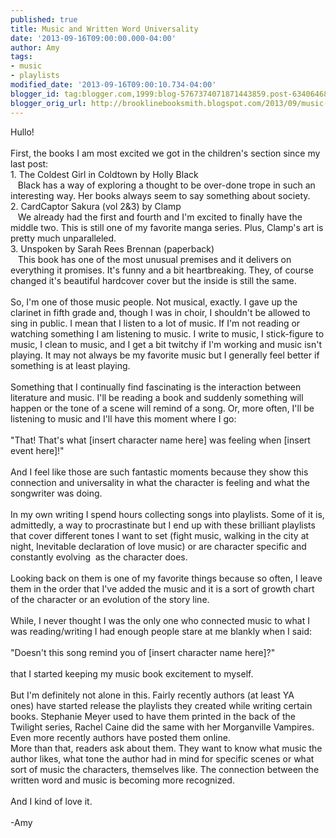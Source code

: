 ```yaml
---
published: true
title: Music and Written Word Universality
date: '2013-09-16T09:00:00.000-04:00'
author: Amy
tags:
- music
- playlists
modified_date: '2013-09-16T09:00:10.734-04:00'
blogger_id: tag:blogger.com,1999:blog-5767374071871443859.post-6340646864168396548
blogger_orig_url: http://brooklinebooksmith.blogspot.com/2013/09/music-and-written-word-universality.html
---
```


Hullo!<br /><br />First, the books I am most excited we got in the children's section since my last post:<br />1. The Coldest Girl in Coldtown by Holly Black<br />&nbsp; &nbsp;Black has a way of exploring a thought to be over-done trope in such an interesting way. Her books always seem to say something about society.<br />2. CardCaptor Sakura (vol 2&amp;3) by Clamp<br />&nbsp; &nbsp;We already had the first and fourth and I'm excited to finally have the middle two. This is still one of my favorite manga series. Plus, Clamp's art is pretty much unparalleled.<br />3. Unspoken by Sarah Rees Brennan (paperback)<br />&nbsp; &nbsp;This book has one of the most unusual premises and it delivers on everything it promises. It's funny and a bit heartbreaking. They, of course changed it's beautiful hardcover cover but the inside is still the same.<br /><br />So, I'm one of those music people. Not musical, exactly. I gave up the clarinet in fifth grade and, though I was in choir, I shouldn't be allowed to sing in public. I mean that I listen to a lot of music. If I'm not reading or watching something I am listening to music. I write to music, I stick-figure to music, I clean to music, and I get a bit twitchy if I'm working and music isn't playing. It may not always be my favorite music but I generally feel better if something is at least playing.<br /><br />Something that I continually find fascinating is the interaction between literature and music. I'll be reading a book and suddenly something will happen or the tone of a scene will remind of a song. Or, more often, I'll be listening to music and I'll have this moment where I go:<br /><br />"That! That's what [insert character name here] was feeling when [insert event here]!"<br /><br />And I feel like those are such fantastic moments because they show this connection and universality in what the character is feeling and what the songwriter was doing.<br /><br />In my own writing I spend hours collecting songs into playlists. Some of it is, admittedly, a way to procrastinate but I end up with these&nbsp;brilliant playlists that cover different tones I want to set (fight music, walking in the city at night, Inevitable declaration of love music) or are character specific and constantly evolving &nbsp;as the character does.<br /><br />Looking back on them is one of my favorite things because so often, I leave them in the order that I've added the&nbsp;music and it is a sort of growth chart of the character or an evolution of the story line.<br /><br />While, I never thought I was the only one who connected music to what I was reading/writing I had enough people stare at me blankly when I said:<br /><br />"Doesn't this song remind you of [insert character name here]?"<br /><br />that I started keeping my music book excitement to myself. <br /><br />But I'm definitely not alone in this. Fairly recently authors (at least YA ones)&nbsp;have started release the playlists they created while writing certain books. Stephanie Meyer used to have them printed in the back of the Twilight series, Rachel Caine did the same with her Morganville Vampires.&nbsp; Even more recently authors have posted them online. <br />More than that, readers ask about them. They want to know what music the author likes, what tone the author had in mind for specific scenes or what sort of music the characters, themselves like. The connection between the written word and music is becoming more recognized. <br /><br />And I kind of love it.<br /><br />-Amy